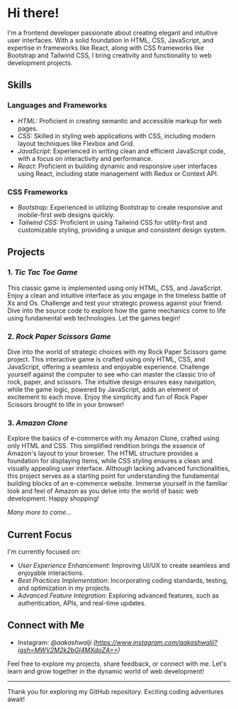 

# Hi there!

I'm a frontend developer passionate about creating elegant and intuitive user interfaces. With a solid foundation in HTML, CSS, JavaScript, and expertise in frameworks like React, along with CSS frameworks like Bootstrap and Tailwind CSS, I bring creativity and functionality to web development projects.

## Skills

### Languages and Frameworks
- *HTML:* Proficient in creating semantic and accessible markup for web pages.
- *CSS:* Skilled in styling web applications with CSS, including modern layout techniques like Flexbox and Grid.
- *JavaScript:* Experienced in writing clean and efficient JavaScript code, with a focus on interactivity and performance.
- *React:* Proficient in building dynamic and responsive user interfaces using React, including state management with Redux or Context API.
  
### CSS Frameworks
- *Bootstrap:* Experienced in utilizing Bootstrap to create responsive and mobile-first web designs quickly.
- *Tailwind CSS:* Proficient in using Tailwind CSS for utility-first and customizable styling, providing a unique and consistent design system.

## Projects

### 1. *Tic Tac Toe Game*

This classic game is implemented using only HTML, CSS, and JavaScript. Enjoy a clean and intuitive interface as you engage in the timeless battle of Xs and Os. Challenge and test your strategic prowess against your friend. Dive into the source code to explore how the game mechanics come to life using fundamental web technologies. Let the games begin!

### 2. *Rock Paper Scissors Game*

Dive into the world of strategic choices with my Rock Paper Scissors game project. This interactive game is crafted using only HTML, CSS, and JavaScript, offering a seamless and enjoyable experience. Challenge yourself against the computer to see who can master the classic trio of rock, paper, and scissors. The intuitive design ensures easy navigation, while the game logic, powered by JavaScript, adds an element of excitement to each move. Enjoy the simplicity and fun of Rock Paper Scissors brought to life in your browser!

### 3. *Amazon Clone*

Explore the basics of e-commerce with my Amazon Clone, crafted using only HTML and CSS. This simplified rendition brings the essence of Amazon's layout to your browser. The HTML structure provides a foundation for displaying items, while CSS styling ensures a clean and visually appealing user interface. Although lacking advanced functionalities, this project serves as a starting point for understanding the fundamental building blocks of an e-commerce website. Immerse yourself in the familiar look and feel of Amazon as you delve into the world of basic web development. Happy shopping!

*Many more to come...*

## Current Focus

I'm currently focused on:

- *User Experience Enhancement*: Improving UI/UX to create seamless and enjoyable interactions.
- *Best Practices Implementation*: Incorporating coding standards, testing, and optimization in my projects.
- *Advanced Feature Integration*: Exploring advanced features, such as authentication, APIs, and real-time updates.

## Connect with Me

- Instagram: *@aakashwalji (https://www.instagram.com/aakashwalji?igsh=MWV2M2k2bGl4MXdoZA==)*

Feel free to explore my projects, share feedback, or connect with me. Let's learn and grow together in the dynamic world of web development!

---

Thank you for exploring my GitHub repository. Exciting coding adventures await!
